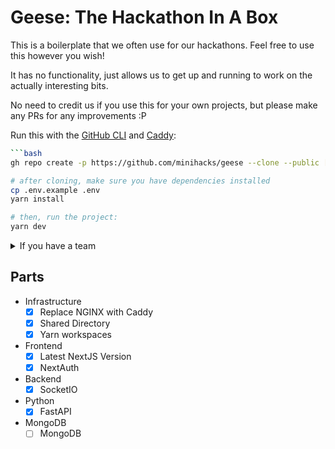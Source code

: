 # Geese: The Hackathon In A Box

This is a boilerplate that we often use for our hackathons. Feel free to use this however you wish! 

It has no functionality, just allows us to get up and running to work on the actually interesting bits.

No need to credit us if you use this for your own projects, but please make any PRs for any improvements :P

Run this with the [GitHub CLI](https://cli.github.com/) and [Caddy](https://caddyserver.com/):

```bash
```bash
gh repo create -p https://github.com/minihacks/geese --clone --public [name] 

# after cloning, make sure you have dependencies installed
cp .env.example .env
yarn install

# then, run the project:
yarn dev
```
<details>
<summary>If you have a team</summary>

You can add it to a team directly by replacing `minihacks/geese` with your team/project name below:
```bash
gh repo create -p https://github.com/minihacks/geese --clone --private minihacks/geese
```

To make the repo public, you can run
```bash
gh repo edit --visibility public 
```
</details>



## Parts
- Infrastructure
  - [x] Replace NGINX with Caddy
  - [x] Shared Directory
  - [x] Yarn workspaces
- Frontend
  - [X] Latest NextJS Version
  - [x] NextAuth
- Backend 
  - [X] SocketIO
- Python
  - [x] FastAPI
- MongoDB
  - [ ] MongoDB
